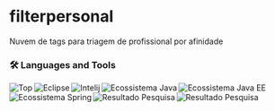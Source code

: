 # filterpersonal
Nuvem de tags para triagem de profissional por afinidade

### 🛠 Languages and Tools
<!-- Editors -->
<!-- top nivel -->
<img align="left" alt="Top"  src="https://pbs.twimg.com/media/FWCG2meXoAAsOl9.jpg" />
<!-- down nivel -->



<img align="left" alt="Eclipse"  src="https://www.redhat.com/cms/managed-files/2017/09/screen-shot-2017-09-11-at-1-49-17-pm.png" />
<img align="left" alt="Intelij"  src="https://resources.jetbrains.com/storage/products/intellij-idea/img/meta/intellij-idea_logo_300x300.png" />

<img align="left" alt="Ecossistema Java"  src="https://programmerclick.com/images/250/aeb403f81abe79a9eceae398e1f14d7a.png" />

<img align="left" alt="Ecossistema Java EE"  src="https://www.oreilly.com/library/view/building-restful-web/9781789532883/assets/c37711d0-1ac4-47bd-bcd9-97c41e463bd2.png" />

<img align="left" alt="Ecossistema Spring"  src="https://miro.medium.com/max/1354/0*vKyT6V_8viDFfDOx.png" />

<img align="left" alt="Resultado Pesquisa"  src="https://www.redalyc.org/journal/4656/465661897015/465661897015_gf2.png" />

<img align="left" alt="Resultado Pesquisa"  src="https://www.psicologiamsn.com/wp-content/uploads/2015/01/conhecimento_compartilhado.jpg" />



